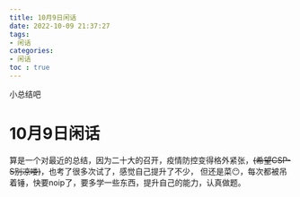 ```yaml
---
title: 10月9日闲话
date: 2022-10-09 21:37:27
tags:
- 闲话
categories:
- 闲话
toc : true
---
```


小总结吧

<!--more-->

# 10月9日闲话

算是一个对最近的总结，因为二十大的召开，疫情防控变得格外紧张，~~(希望CSP-S别凉喽)~~，也考了很多次试了，感觉自己提升了不少， 但还是菜😶，每次都被吊着锤，快要noip了，要多学一些东西，提升自己的能力，认真做题。
